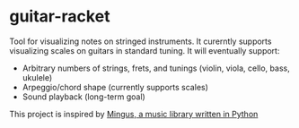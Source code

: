 guitar-racket
=============

Tool for visualizing notes on stringed instruments. It curerntly supports visualizing scales on guitars in standard tuning.
It will eventually support:
* Arbitrary numbers of strings, frets, and tunings (violin, viola, cello, bass, ukulele)
* Arpeggio/chord shape (currently supports scales)
* Sound playback (long-term goal)

This project is inspired by [Mingus, a music library written in Python](http://code.google.com/p/mingus/)
